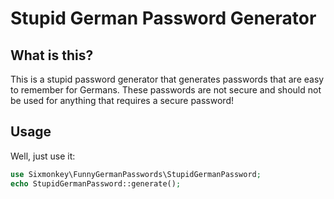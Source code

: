# Stupid German Password Generator
## What is this?
This is a stupid password generator that generates passwords that are easy to remember for Germans.
These passwords are not secure and should not be used for anything that requires a secure password!

## Usage
Well, just use it:
```php
use Sixmonkey\FunnyGermanPasswords\StupidGermanPassword;
echo StupidGermanPassword::generate();
```